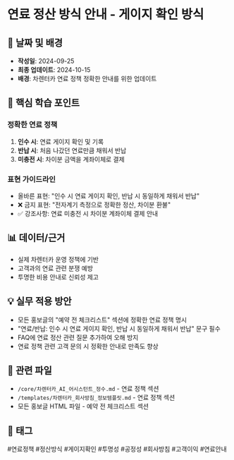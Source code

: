 # 연료 정산 방식 안내 - 게이지 확인 방식

## 📅 날짜 및 배경

- **작성일**: 2024-09-25
- **최종 업데이트**: 2024-10-15
- **배경**: 차렌터카 연료 정책 정확한 안내를 위한 업데이트

## 🎯 핵심 학습 포인트

### **정확한 연료 정책**

1. **인수 시**: 연료 게이지 확인 및 기록
2. **반납 시**: 처음 나갔던 연료만큼 채워서 반납
3. **미충전 시**: 차이분 금액을 계좌이체로 결제

### **표현 가이드라인**

- 올바른 표현: "인수 시 연료 게이지 확인, 반납 시 동일하게 채워서 반납"
- ❌ 금지 표현: "전자계기 측정으로 정확한 정산, 차이분 환불"
- ✅ 강조사항: 연료 미충전 시 차이분 계좌이체 결제 안내

## 📊 데이터/근거

- 실제 차렌터카 운영 정책에 기반
- 고객과의 연료 관련 분쟁 예방
- 투명한 비용 안내로 신뢰성 제고

## 💡 실무 적용 방안

- 모든 홍보글의 "예약 전 체크리스트" 섹션에 정확한 연료 정책 명시
- "연료/반납: 인수 시 연료 게이지 확인, 반납 시 동일하게 채워서 반납" 문구 필수
- FAQ에 연료 정산 관련 질문 추가하여 오해 방지
- 연료 정책 관련 고객 문의 시 정확한 안내로 만족도 향상

## 🔗 관련 파일

- `/core/차렌터카_AI_어시스턴트_정수.md` - 연료 정책 섹션
- `/templates/차렌터카_회사방침_정보템플릿.md` - 연료 정책 섹션
- 모든 홍보글 HTML 파일 - 예약 전 체크리스트 섹션

## 📌 태그

#연료정책 #정산방식 #게이지확인 #투명성 #공정성 #회사방침 #고객이익 #연료안내
